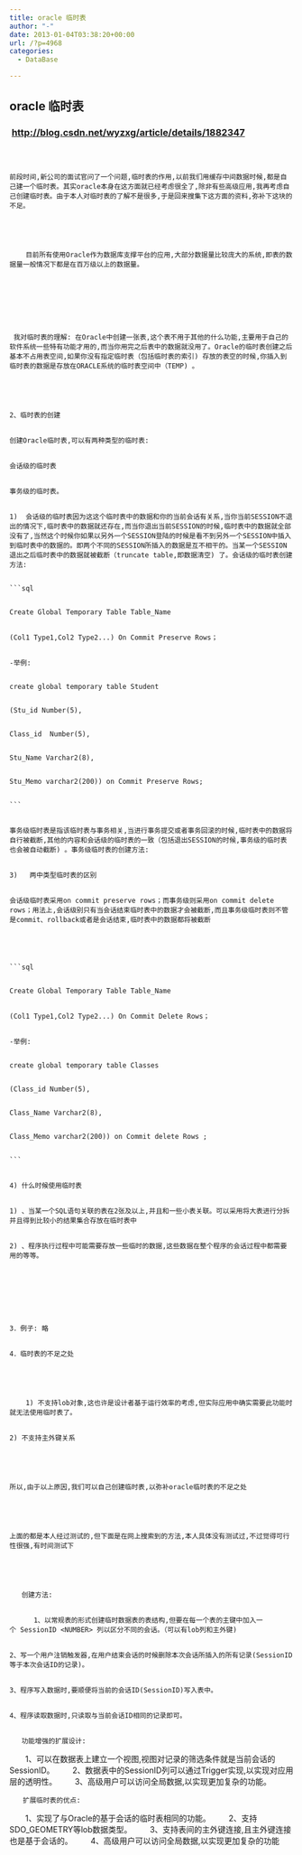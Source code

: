 ```yaml
---
title: oracle 临时表
author: "-"
date: 2013-01-04T03:38:20+00:00
url: /?p=4968
categories:
  - DataBase

---
```

## oracle 临时表
###  http://blog.csdn.net/wyzxg/article/details/1882347
  
     
  
  
    前段时间,新公司的面试官问了一个问题,临时表的作用,以前我们用缓存中间数据时候,都是自己建一个临时表。其实oracle本身在这方面就已经考虑很全了,除非有些高级应用,我再考虑自己创建临时表。由于本人对临时表的了解不是很多,于是回来搜集下这方面的资料,弥补下这块的不足。
  
  
     
  
  
        目前所有使用Oracle作为数据库支撑平台的应用,大部分数据量比较庞大的系统,即表的数据量一般情况下都是在百万级以上的数据量。
  
  
     
  
  
     
  
  
     我对临时表的理解: 在Oracle中创建一张表,这个表不用于其他的什么功能,主要用于自己的软件系统一些特有功能才用的,而当你用完之后表中的数据就没用了。Oracle的临时表创建之后基本不占用表空间,如果你没有指定临时表（包括临时表的索引) 存放的表空的时候,你插入到临时表的数据是存放在ORACLE系统的临时表空间中（TEMP) 。
  
  
     
  
  
    2、临时表的创建
  
  
    创建Oracle临时表,可以有两种类型的临时表: 
  
  
    会话级的临时表
  
  
    事务级的临时表。
  
  
    1)  会话级的临时表因为这这个临时表中的数据和你的当前会话有关系,当你当前SESSION不退出的情况下,临时表中的数据就还存在,而当你退出当前SESSION的时候,临时表中的数据就全部没有了,当然这个时候你如果以另外一个SESSION登陆的时候是看不到另外一个SESSION中插入到临时表中的数据的。即两个不同的SESSION所插入的数据是互不相干的。当某一个SESSION退出之后临时表中的数据就被截断（truncate table,即数据清空) 了。会话级的临时表创建方法: 
  
  
    ```sql
  
  
    Create Global Temporary Table Table_Name
  
  
    (Col1 Type1,Col2 Type2...) On Commit Preserve Rows；
  
  
    -举例: 
  
  
    create global temporary table Student
  
  
    (Stu_id Number(5),
  
  
    Class_id  Number(5),
  
  
    Stu_Name Varchar2(8),
  
  
    Stu_Memo varchar2(200)) on Commit Preserve Rows;
  
  
    ```
  
  
    事务级临时表是指该临时表与事务相关,当进行事务提交或者事务回滚的时候,临时表中的数据将自行被截断,其他的内容和会话级的临时表的一致（包括退出SESSION的时候,事务级的临时表也会被自动截断) 。事务级临时表的创建方法: 
  
  
    3)   两中类型临时表的区别
  
  
    会话级临时表采用on commit preserve rows；而事务级则采用on commit delete rows；用法上,会话级别只有当会话结束临时表中的数据才会被截断,而且事务级临时表则不管是commit、rollback或者是会话结束,临时表中的数据都将被截断
  
  
     
  
  
    ```sql
  
  
    Create Global Temporary Table Table_Name
  
  
    (Col1 Type1,Col2 Type2...) On Commit Delete Rows；
  
  
    -举例: 
  
  
    create global temporary table Classes
  
  
    (Class_id Number(5),
  
  
    Class_Name Varchar2(8),
  
  
    Class_Memo varchar2(200)) on Commit delete Rows ;
  
  
    ```
  
  
    4) 什么时候使用临时表 
  
  
    1) 、当某一个SQL语句关联的表在2张及以上,并且和一些小表关联。可以采用将大表进行分拆并且得到比较小的结果集合存放在临时表中
  
  
    2) 、程序执行过程中可能需要存放一些临时的数据,这些数据在整个程序的会话过程中都需要用的等等。
  
  
     
  
  
     
  
  
    3．例子: 略
  
  
    4．临时表的不足之处
  
  
     
  
  
        1) 不支持lob对象,这也许是设计者基于运行效率的考虑,但实际应用中确实需要此功能时就无法使用临时表了。
  
  
    2) 不支持主外键关系
  
  
     
  
  
    所以,由于以上原因,我们可以自己创建临时表,以弥补oracle临时表的不足之处
  
  
     
  
  
    上面的都是本人经过测试的,但下面是在网上搜索到的方法,本人具体没有测试过,不过觉得可行性很强,有时间测试下
  
  
     
  
  
       创建方法: 
  
  
          1、以常规表的形式创建临时数据表的表结构,但要在每一个表的主键中加入一个 SessionID <NUMBER> 列以区分不同的会话。（可以有lob列和主外键) 
  
  
    2、写一个用户注销触发器,在用户结束会话的时候删除本次会话所插入的所有记录(SessionID等于本次会话ID的记录)。
  
  
    3、程序写入数据时,要顺便将当前的会话ID(SessionID)写入表中。
  
  
    4、程序读取数据时,只读取与当前会话ID相同的记录即可。
  
  
       功能增强的扩展设计: 
 　　1、可以在数据表上建立一个视图,视图对记录的筛选条件就是当前会话的SessionID。
 　　2、数据表中的SessionID列可以通过Trigger实现,以实现对应用层的透明性。
 　　3、高级用户可以访问全局数据,以实现更加复杂的功能。
  
  
    　　扩展临时表的优点: 
 　　1、实现了与Oracle的基于会话的临时表相同的功能。
 　　2、支持SDO_GEOMETRY等lob数据类型。
 　　3、支持表间的主外键连接,且主外键连接也是基于会话的。
 　　4、高级用户可以访问全局数据,以实现更加复杂的功能
  
